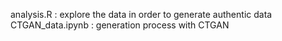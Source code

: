 analysis.R : explore the data in order to generate authentic data
CTGAN_data.ipynb : generation process with CTGAN
